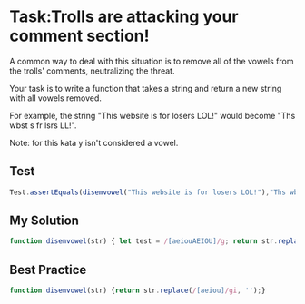# Task:Trolls are attacking your comment section!

A common way to deal with this situation is to remove all of the vowels from the trolls' comments, neutralizing the threat.

Your task is to write a function that takes a string and return a new string with all vowels removed.

For example, the string "This website is for losers LOL!" would become "Ths wbst s fr lsrs LL!".

Note: for this kata y isn't considered a vowel.
## Test
```javascript
Test.assertEquals(disemvowel("This website is for losers LOL!"),"Ths wbst s fr lsrs LL!")
```
## My Solution
```javascript
function disemvowel(str) { let test = /[aeiouAEIOU]/g; return str.replace(test,'');}disemvowel("This website is for losers LOL!");
```
## Best Practice
```javascript
function disemvowel(str) {return str.replace(/[aeiou]/gi, '');}
```